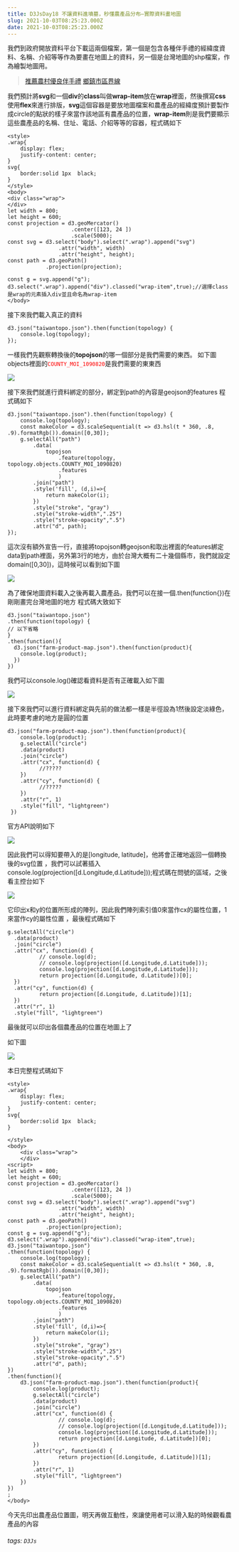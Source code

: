 ```yaml
---
title: D3JsDay18 不讓資料進墳墓，秒懂農產品分布—實際資料畫地圖
slug: 2021-10-03T08:25:23.000Z
date: 2021-10-03T08:25:23.000Z
---
```


我們到政府開放資料平台下載這兩個檔案，第一個是包含各種伴手禮的經緯度資料、名稱、介紹等等作為要畫在地圖上的資料，另一個是台灣地圖的shp檔案，作為繪製地圖用。

> [推薦農村優良伴手禮](https://data.gov.tw/dataset/24657)
> [鄉鎮市區界線](https://data.gov.tw/dataset/7441)

我們預計將**svg**和一個**div**的**class**叫做**wrap-item**放在**wrap**裡面，然後撰寫**css**使用**flex**來進行排版，**svg**這個容器是要放地圖檔案和農產品的經緯度預計要製作成circle的點狀的樣子來當作該地區有農產品的位置，**wrap-item**則是我們要顯示這些農產品的名稱、住址、電話、介紹等等的容器，程式碼如下
```javascript{numberLines: true}
<style>
.wrap{
    display: flex;
    justify-content: center;
}
svg{
    border:solid 1px  black;
}
</style>
<body>
<div class="wrap">
</div>
let width = 800;
let height = 600;
const projection = d3.geoMercator()
                    .center([123, 24 ])
                    .scale(5000);
const svg = d3.select("body").select(".wrap").append("svg")
                .attr("width", width)
                .attr("height", height);
const path = d3.geoPath()
            .projection(projection);

const g = svg.append("g");
d3.select(".wrap").append("div").classed("wrap-item",true);//選擇class是wrap的元素插入div並且命名為wrap-item
</body>
```

接下來我們載入真正的資料
```javascript{numberLines: true}
d3.json("taiwantopo.json").then(function(topology) {
    console.log(topology);
});
```
一樣我們先觀察轉換後的**topojson**的哪一個部分是我們需要的東西。
如下圖objects裡面的<font color="red">`COUNTY_MOI_1090820`</font>是我們需要的東東西

![](https://filedn.eu/ll8NkasFkw1XVJBG2Fp9A1p/gatsby_image/ithome_2021/20211003_01.png)

接下來我們就進行資料綁定的部分，綁定到path的內容是geojson的features
程式碼如下
```javascript{numberLines: true}
d3.json("taiwantopo.json").then(function(topology) {
    console.log(topology);
    const makeColor = d3.scaleSequential(t => d3.hsl(t * 360, .8, .9).formatRgb()).domain([0,30]);
    g.selectAll("path")
        .data(
            topojson
                .feature(topology, topology.objects.COUNTY_MOI_1090820)
                .features
                )
        .join("path")
        .style('fill', (d,i)=>{
            return makeColor(i);
        })
        .style("stroke", "gray")
        .style("stroke-width",".25")
        .style("stroke-opacity",".5")
        .attr("d", path);
});
```
這次沒有額外宣告一行，直接將topojson轉geojson和取出裡面的features綁定data到path裡面，另外第3行的地方，由於台灣大概有二十幾個縣市，我們就設定domain([0,30])，這時候可以看到如下圖

![](https://filedn.eu/ll8NkasFkw1XVJBG2Fp9A1p/gatsby_image/ithome_2021/20211003_02.png)

為了確保地圖資料載入之後再載入農產品，我們可以在接一個.then(function{})在剛剛畫完台灣地圖的地方
程式碼大致如下

```javascript{numberLines: true}
d3.json("taiwantopo.json")
.then(function(topology) {
// 以下省略
}
.then(function(){
  d3.json("farm-product-map.json").then(function(product){
    console.log(product);
  })  
})
```
我們可以console.log()確認看資料是否有正確載入如下圖

![](https://filedn.eu/ll8NkasFkw1XVJBG2Fp9A1p/gatsby_image/ithome_2021/20211003_03.png)

接下來我們可以進行資料綁定與先前的做法都一樣是半徑設為1然後設定淡綠色，此時要考慮的地方是圓的位置
```javascript{numberLines: true}
d3.json("farm-product-map.json").then(function(product){
    console.log(product);
    g.selectAll("circle")
    .data(product)
    .join("circle")
    .attr("cx", function(d) {
          //?????
    })
    .attr("cy", function(d) {
          //?????
    })
    .attr("r", 1)
    .style("fill", "lightgreen")
 })  
```
官方API說明如下

![](https://filedn.eu/ll8NkasFkw1XVJBG2Fp9A1p/gatsby_image/ithome_2021/20211003_04.png)

因此我們可以得知要帶入的是[longitude, latitude]，他將會正確地返回一個轉換後的svg位置
，我們可以試著插入console.log(projection([d.Longitude,d.Latitude]));程式碼在問號的區域，之後看主控台如下

![](https://filedn.eu/ll8NkasFkw1XVJBG2Fp9A1p/gatsby_image/ithome_2021/20211003_05.png)

它印出x和y的位置所形成的陣列，因此我們陣列索引值0來當作cx的屬性位置，1來當作cy的屬性位置
，最後程式碼如下
```javascript{numberLines: true}
g.selectAll("circle")
  .data(product)
  .join("circle")
  .attr("cx", function(d) {
          // console.log(d);
          // console.log(projection([d.Longitude,d.Latitude]));
          console.log(projection([d.Longitude,d.Latitude]));
          return projection([d.Longitude, d.Latitude])[0];
  })
  .attr("cy", function(d) {
          return projection([d.Longitude, d.Latitude])[1];
  })
  .attr("r", 1)
  .style("fill", "lightgreen")
```

最後就可以印出各個農產品的位置在地圖上了

如下圖

![](https://filedn.eu/ll8NkasFkw1XVJBG2Fp9A1p/gatsby_image/ithome_2021/20211003_06.png)

本日完整程式碼如下
```javascript{numberLines: true}
<style>
.wrap{
    display: flex;
    justify-content: center;
}
svg{
    border:solid 1px  black;
}

</style>
<body>
    <div class="wrap">
    </div>
<script>
let width = 800;
let height = 600;
const projection = d3.geoMercator()
                    .center([123, 24 ])
                    .scale(5000);
const svg = d3.select("body").select(".wrap").append("svg")
                .attr("width", width)
                .attr("height", height);
const path = d3.geoPath()
            .projection(projection);
const g = svg.append("g");
d3.select(".wrap").append("div").classed("wrap-item",true);
d3.json("taiwantopo.json")
.then(function(topology) {
    console.log(topology);
    const makeColor = d3.scaleSequential(t => d3.hsl(t * 360, .8, .9).formatRgb()).domain([0,30]);
    g.selectAll("path")
        .data(
            topojson
                .feature(topology, topology.objects.COUNTY_MOI_1090820)
                .features
                )
        .join("path")
        .style('fill', (d,i)=>{
            return makeColor(i);
        })
        .style("stroke", "gray")
        .style("stroke-width",".25")
        .style("stroke-opacity",".5")
        .attr("d", path);
})
.then(function(){
    d3.json("farm-product-map.json").then(function(product){
        console.log(product);
        g.selectAll("circle")
        .data(product)
        .join("circle")
        .attr("cx", function(d) {
                // console.log(d);
                // console.log(projection([d.Longitude,d.Latitude]));
                console.log(projection([d.Longitude,d.Latitude]));
                return projection([d.Longitude, d.Latitude])[0];
        })
        .attr("cy", function(d) {
                return projection([d.Longitude, d.Latitude])[1];
        })
        .attr("r", 1)
        .style("fill", "lightgreen")
    })  
})
;
</body>
```

今天先印出農產品位置圖，明天再做互動性，來讓使用者可以滑入點的時候觀看農產品的內容


###### tags: `D3Js`